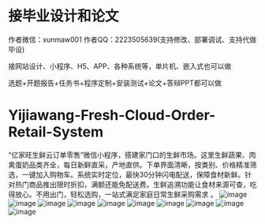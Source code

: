 # 接毕业设计和论文
作者微信：xunmaw001  作者QQ：2223505639(支持修改、部署调试、支持代做毕设)

接网站设计、小程序、H5、APP、各种系统等，单片机、嵌入式也可以做

选题+开题报告+任务书+程序定制+安装测试+论文+答辩PPT都可以做
# Yijiawang-Fresh-Cloud-Order-Retail-System
“亿家旺生鲜云订单零售”微信小程序，搭建家门口的生鲜市场。这里生鲜蔬果、肉禽蛋奶品类齐全，每日新鲜直采，产地直供。下单界面清晰，按类别、价格精准筛选，一键加入购物车。系统实时定位，最快30分钟闪电配送，保障食材新鲜。针对热门商品推出限时折扣，满额还能免配送费。生鲜追溯功能让食材来源可查，吃得放心。不用出门，轻松选购，一站式满足家庭日常生鲜采购需求 。
![image](https://github.com/user-attachments/assets/3ef2113c-9d6a-4e59-9d08-f0e4a37a3a93)
![image](https://github.com/user-attachments/assets/626a51ba-ab5d-40bb-a625-c030327912b7)
![image](https://github.com/user-attachments/assets/2bd7b4f1-1256-439b-97b8-7b104f45927a)
![image](https://github.com/user-attachments/assets/d43320d9-f748-45f7-80ba-b87852dcfd49)
![image](https://github.com/user-attachments/assets/9a226b70-5196-43af-b255-7183398d1a5d)
![image](https://github.com/user-attachments/assets/f9379457-feda-4ea3-b300-fe8a1e9a13e5)
![image](https://github.com/user-attachments/assets/2c91fe3b-f8a1-44ab-b064-061512f7cd1d)
![image](https://github.com/user-attachments/assets/d93f6ada-b10c-44af-947f-bcf77f0916eb)
![image](https://github.com/user-attachments/assets/acf2773a-3233-4d24-80ae-55ab4a31d7df)
![image](https://github.com/user-attachments/assets/84a23f5b-e3e5-4823-bfb5-ebc9c11cc34e)
